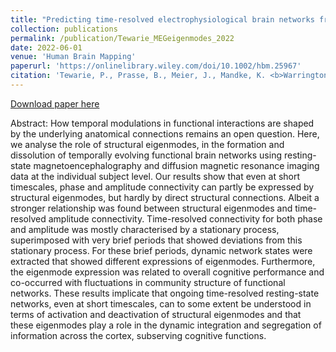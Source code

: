 ```yaml
---
title: "Predicting time-resolved electrophysiological brain networks from structural eigenmodes"
collection: publications
permalink: /publication/Tewarie_MEGeigenmodes_2022
date: 2022-06-01
venue: 'Human Brain Mapping'
paperurl: 'https://onlinelibrary.wiley.com/doi/10.1002/hbm.25967'
citation: 'Tewarie, P., Prasse, B., Meier, J., Mandke, K. <b>Warrington, S.</b>, Stam, C.J., Brookes, M.J., Van Mieghem, P. Sotiropoulos, S.N. and Hillebrand, A. (2022) “Predicting time-resolved electrophysiological brain networks from structural eigenmodes”, <i>Human Brain Mapping</i>, vol. 43 (14), doi.org/10.1002/hbm.25967'
---
```


<a href='https://onlinelibrary.wiley.com/doi/10.1002/hbm.25967'>Download paper here</a>

Abstract: How temporal modulations in functional interactions are shaped by the underlying anatomical connections remains an open question. Here, we analyse the role of structural eigenmodes, in the formation and dissolution of temporally evolving functional brain networks using resting-state magnetoencephalography and diffusion magnetic resonance imaging data at the individual subject level. Our results show that even at short timescales, phase and amplitude connectivity can partly be expressed by structural eigenmodes, but hardly by direct structural connections. Albeit a stronger relationship was found between structural eigenmodes and time-resolved amplitude connectivity. Time-resolved connectivity for both phase and amplitude was mostly characterised by a stationary process, superimposed with very brief periods that showed deviations from this stationary process. For these brief periods, dynamic network states were extracted that showed different expressions of eigenmodes. Furthermore, the eigenmode expression was related to overall cognitive performance and co-occurred with fluctuations in community structure of functional networks. These results implicate that ongoing time-resolved resting-state networks, even at short timescales, can to some extent be understood in terms of activation and deactivation of structural eigenmodes and that these eigenmodes play a role in the dynamic integration and segregation of information across the cortex, subserving cognitive functions.
